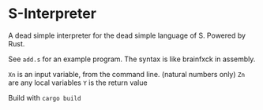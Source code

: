 # S-Interpreter
A dead simple interpreter for the dead simple language of S. Powered by Rust.

See `add.s` for an example program. The syntax is like brainfxck in assembly.

`Xn` is an input variable, from the command line. (natural numbers only)
`Zn` are any local variables
`Y` is the return value

Build with `cargo build`
